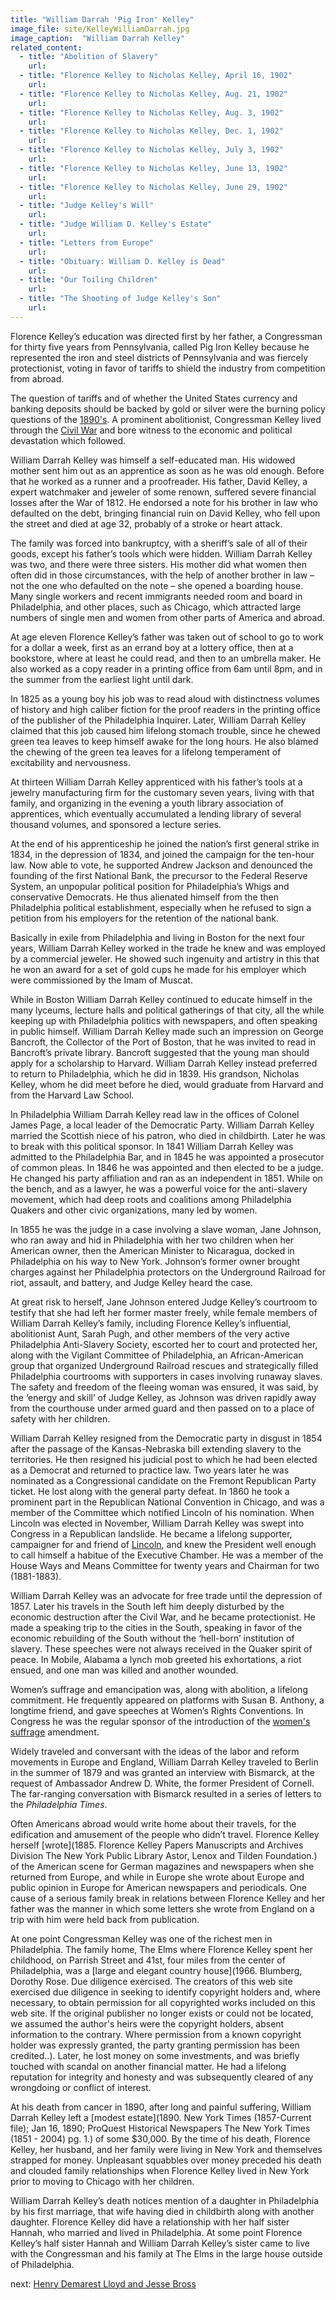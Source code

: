 ```yaml
---
title: "William Darrah 'Pig Iron' Kelley"
image_file: site/KelleyWilliamDarrah.jpg
image_caption:  "William Darrah Kelley"
related_content:
  - title: "Abolition of Slavery"
    url:
  - title: "Florence Kelley to Nicholas Kelley, April 16, 1902"
    url:
  - title: "Florence Kelley to Nicholas Kelley, Aug. 21, 1902"
    url:
  - title: "Florence Kelley to Nicholas Kelley, Aug. 3, 1902"
    url:
  - title: "Florence Kelley to Nicholas Kelley, Dec. 1, 1902"
    url:
  - title: "Florence Kelley to Nicholas Kelley, July 3, 1902"
    url:
  - title: "Florence Kelley to Nicholas Kelley, June 13, 1902"
    url:
  - title: "Florence Kelley to Nicholas Kelley, June 29, 1902"
    url:
  - title: "Judge Kelley's Will"
    url:
  - title: "Judge William D. Kelley's Estate"
    url:
  - title: "Letters from Europe"
    url:
  - title: "Obituary: William D. Kelley is Dead"
    url:
  - title: "Our Toiling Children"
    url:
  - title: "The Shooting of Judge Kelley's Son"
    url:
---
```

Florence Kelley’s education was directed first by her father, a Congressman for thirty five years from Pennsylvania, called Pig Iron Kelley because he represented the iron and steel districts of Pennsylvania and was fiercely protectionist, voting in favor of tariffs to shield the industry from competition from abroad.

The question of tariffs and of whether the United States currency and banking deposits should be backed by gold or silver were the burning policy questions of the [1890's](/historical/panic). A prominent abolitionist, Congressman Kelley lived through the [Civil War](http://www.loc.gov/pictures/collection/cwp/) and bore witness to the economic and political devastation which followed.

William Darrah Kelley was himself a self-educated man. His widowed mother sent him out as an apprentice as soon as he was old enough. Before that he worked as a runner and a proofreader. His father, David Kelley, a expert watchmaker and jeweler of some renown, suffered severe financial losses after the War of 1812. He endorsed a note for his brother in law who defaulted on the debt, bringing financial ruin on David Kelley, who fell upon the street and died at age 32, probably of a stroke or heart attack.

The family was forced into bankruptcy, with a sheriff’s sale of all of their goods, except his father’s tools which were hidden. William Darrah Kelley was two, and there were three sisters. His mother did what women then often did in those circumstances, with the help of another brother in law – not the one who defaulted on the note – she opened a boarding house. Many single workers and recent immigrants needed room and board in Philadelphia, and other places, such as Chicago, which attracted large numbers of single men and women from other parts of America and abroad.

At age eleven Florence Kelley’s father was taken out of school to go to work for a dollar a week, first as an errand boy at a lottery office, then at a bookstore, where at least he could read, and then to an umbrella maker. He also worked as a copy reader in a printing office from 6am until 8pm, and in the summer from the earliest light until dark.

In 1825 as a young boy his job was to read aloud with distinctness volumes of history and high caliber fiction for the proof readers in the printing office of the publisher of the Philadelphia Inquirer. Later, William Darrah Kelley claimed that this job caused him lifelong stomach trouble, since he chewed green tea leaves to keep himself awake for the long hours. He also blamed the chewing of the green tea leaves for a lifelong temperament of excitability and nervousness.

At thirteen William Darrah Kelley apprenticed with his father’s tools at a jewelry manufacturing firm for the customary seven years, living with that family, and organizing in the evening a youth library association of apprentices, which eventually accumulated a lending library of several thousand volumes, and sponsored a lecture series.

At the end of his apprenticeship he joined the nation’s first general strike in 1834, in the depression of 1834, and joined the campaign for the ten-hour law. Now able to vote, he supported Andrew Jackson and denounced the founding of the first National Bank, the precursor to the Federal Reserve System, an unpopular political position for Philadelphia’s Whigs and conservative Democrats. He thus alienated himself from the then Philadelphia political establishment, especially when he refused to sign a petition from his employers for the retention of the national bank.

Basically in exile from Philadelphia and living in Boston for the next four years, William Darrah Kelley worked in the trade he knew and was employed by a commercial jeweler. He showed such ingenuity and artistry in this that he won an award for a set of gold cups he made for his employer which were commissioned by the Imam of Muscat.

While in Boston William Darrah Kelley continued to educate himself in the many lyceums, lecture halls and political gatherings of that city, all the while keeping up with Philadelphia politics with newspapers, and often speaking in public himself. William Darrah Kelley made such an impression on George Bancroft, the Collector of the Port of Boston, that he was invited to read in Bancroft’s private library. Bancroft suggested that the young man should apply for a scholarship to Harvard. William Darrah Kelley instead preferred to return to Philadelphia, which he did in 1839. His grandson, Nicholas Kelley, whom he did meet before he died, would graduate from Harvard and from the Harvard Law School.

In Philadelphia William Darrah Kelley read law in the offices of Colonel James Page, a local leader of the Democratic Party. William Darrah Kelley married the Scottish niece of his patron, who died in childbirth. Later he was to break with this political sponsor. In 1841 William Darrah Kelley was admitted to the Philadelphia Bar, and in 1845 he was appointed a prosecutor of common pleas. In 1846 he was appointed and then elected to be a judge. He changed his party affiliation and ran as an independent in 1851. While on the bench, and as a lawyer, he was a powerful voice for the anti-slavery movement, which had deep roots and coalitions among Philadelphia Quakers and other civic organizations, many led by women.

In 1855 he was the judge in a case involving a slave woman, Jane Johnson, who ran away and hid in Philadelphia with her two children when her American owner, then the American Minister to Nicaragua, docked in Philadelphia on his way to New York. Johnson’s former owner brought charges against her Philadelphia protectors on the Underground Railroad for riot, assault, and battery, and Judge Kelley heard the case.

At great risk to herself, Jane Johnson entered Judge Kelley’s courtroom to testify that she had left her former master freely, while female members of William Darrah Kelley’s family, including Florence Kelley’s influential, abolitionist Aunt, Sarah Pugh, and other members of the very active Philadelphia Anti-Slavery Society, escorted her to court and protected her, along with the Vigilant Committee of Philadelphia, an African-American group that organized Underground Railroad rescues and strategically filled Philadelphia courtrooms with supporters in cases involving runaway slaves. The safety and freedom of the fleeing woman was ensured, it was said, by the ‘energy and skill’ of Judge Kelley, as Johnson was driven rapidly away from the courthouse under armed guard and then passed on to a place of safety with her children.

William Darrah Kelley resigned from the Democratic party in disgust in 1854 after the passage of the Kansas-Nebraska bill extending slavery to the territories. He then resigned his judicial post to which he had been elected as a Democrat and returned to practice law. Two years later he was nominated as a Congressional candidate on the Fremont Republican Party ticket. He lost along with the general party defeat. In 1860 he took a prominent part in the Republican National Convention in Chicago, and was a member of the Committee which notified Lincoln of his nomination. When Lincoln was elected in November, William Darrah Kelley was swept into Congress in a Republican landslide. He became a lifelong supporter, campaigner for and friend of [Lincoln](https://www.alplm.org/home.html), and knew the President well enough to call himself a habitue of the Executive Chamber. He was a member of the House Ways and Means Committee for twenty years and Chairman for two (1881-1883).

William Darrah Kelley was an advocate for free trade until the depression of 1857. Later his travels in the South left him deeply disturbed by the economic destruction after the Civil War, and he became protectionist. He made a speaking trip to the cities in the South, speaking in favor of the economic rebuilding of the South without the ‘hell-born’ institution of slavery. These speeches were not always received in the Quaker spirit of peace. In Mobile, Alabama a lynch mob greeted his exhortations, a riot ensued, and one man was killed and another wounded.

Women’s suffrage and emancipation was, along with abolition, a lifelong commitment. He frequently appeared on platforms with Susan B. Anthony, a longtime friend, and gave speeches at Women’s Rights Conventions. In Congress he was the regular sponsor of the introduction of the [women's suffrage]() amendment.

Widely traveled and conversant with the ideas of the labor and reform movements in Europe and England, William Darrah Kelley traveled to Berlin in the summer of 1879 and was granted an interview with Bismarck, at the request of Ambassador Andrew D. White, the former President of Cornell. The far-ranging conversation with Bismarck resulted in a series of letters to the *Philadelphia Times*.

Often Americans abroad would write home about their travels, for the edification and amusement of the people who didn’t travel. Florence Kelley herself [wrote](1885. Florence Kelley Papers Manuscripts and Archives Division The New York Public Library Astor, Lenox and Tilden Foundation.) of the American scene for German magazines and newspapers when she returned from Europe, and while in Europe she wrote about Europe and public opinion in Europe for American newspapers and periodicals. One cause of a serious family break in relations between Florence Kelley and her father was the manner in which some letters she wrote from England on a trip with him were held back from publication.

At one point Congressman Kelley was one of the richest men in Philadelphia. The family home, The Elms where Florence Kelley spent her childhood, on Parrish Street and 41st, four miles from the center of Philadelphia, was a [large and elegant country house](1966. Blumberg, Dorothy Rose. Due diligence exercised. The creators of this web site exercised due diligence in seeking to identify copyright holders and, where necessary, to obtain permission for all copyrighted works included on this web site. If the original publisher no longer exists or could not be located, we assumed the author's heirs were the copyright holders, absent information to the contrary. Where permission from a known copyright holder was expressly granted, the party granting permission has been credited..). Later, he lost money on some investments, and was briefly touched with scandal on another financial matter. He had a lifelong reputation for integrity and honesty and was subsequently cleared of any wrongdoing or conflict of interest.

At his death from cancer in 1890, after long and painful suffering, William Darrah Kelley left a [modest estate](1890. New York Times (1857-Current file); Jan 16, 1890; ProQuest Historical Newspapers The New York Times (1851 - 2004) pg. 1.) of some $30,000. By the time of his death, Florence Kelley, her husband, and her family were living in New York and themselves strapped for money. Unpleasant squabbles over money preceded his death and clouded family relationships when Florence Kelley lived in New York prior to moving to Chicago with her children.

William Darrah Kelley’s death notices mention of a daughter in Philadelphia by his first marriage, that wife having died in childbirth along with another daughter. Florence Kelley did have a relationship with her half sister Hannah, who married and lived in Philadelphia. At some point Florence Kelley’s half sister Hannah and William Darrah Kelley’s sister came to live with the Congressman and his family at The Elms in the large house outside of Philadelphia.

next:  [Henry Demarest Lloyd and Jesse Bross](/florence/lloyd)

[comment]: <> (The [lincoln] link doesn't work.)
